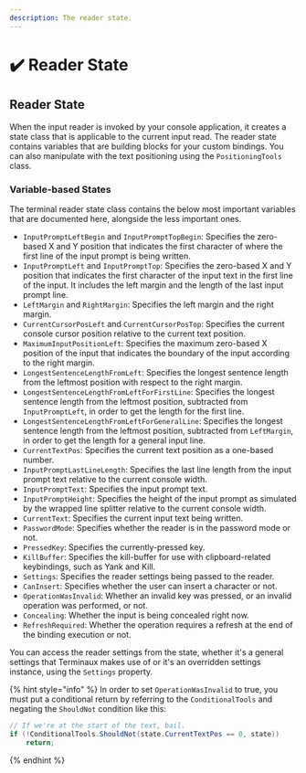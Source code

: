 ```yaml
---
description: The reader state.
---
```


# ✔️ Reader State

## Reader State

When the input reader is invoked by your console application, it creates a state class that is applicable to the current input read. The reader state contains variables that are building blocks for your custom bindings. You can also manipulate with the text positioning using the `PositioningTools` class.

### Variable-based States

The terminal reader state class contains the below most important variables that are documented here, alongside the less important ones.

* `InputPromptLeftBegin` and `InputPromptTopBegin`: Specifies the zero-based X and Y position that indicates the first character of where the first line of the input prompt is being written.
* `InputPromptLeft` and `InputPromptTop`: Specifies the zero-based X and Y position that indicates the first character of the input text in the first line of the input. It includes the left margin and the length of the last input prompt line.
* `LeftMargin` and `RightMargin`: Specifies the left margin and the right margin.
* `CurrentCursorPosLeft` and `CurrentCursorPosTop`: Specifies the current console cursor position relative to the current text position.
* `MaximumInputPositionLeft`: Specifies the maximum zero-based X position of the input that indicates the boundary of the input according to the right margin.
* `LongestSentenceLengthFromLeft`: Specifies the longest sentence length from the leftmost position with respect to the right margin.
* `LongestSentenceLengthFromLeftForFirstLine`: Specifies the longest sentence length from the leftmost position, subtracted from `InputPromptLeft`, in order to get the length for the first line.
* `LongestSentenceLengthFromLeftForGeneralLine`: Specifies the longest sentence length from the leftmost position, subtracted from `LeftMargin`, in order to get the length for a general input line.
* `CurrentTextPos`: Specifies the current text position as a one-based number.
* `InputPromptLastLineLength`: Specifies the last line length from the input prompt text relative to the current console width.
* `InputPromptText`: Specifies the input prompt text.
* `InputPromptHeight`: Specifies the height of the input prompt as simulated by the wrapped line splitter relative to the current console width.
* `CurrentText`: Specifies the current input text being written.
* `PasswordMode`: Specifies whether the reader is in the password mode or not.
* `PressedKey`: Specifies the currently-pressed key.
* `KillBuffer`: Specifies the kill-buffer for use with clipboard-related keybindings, such as Yank and Kill.
* `Settings`: Specifies the reader settings being passed to the reader.
* `CanInsert`: Specifies whether the user can insert a character or not.
* `OperationWasInvalid`: Whether an invalid key was pressed, or an invalid operation was performed, or not.
* `Concealing`: Whether the input is being concealed right now.
* `RefreshRequired`: Whether the operation requires a refresh at the end of the binding execution or not.

You can access the reader settings from the state, whether it's a general settings that Terminaux makes use of or it's an overridden settings instance, using the `Settings` property.

{% hint style="info" %}
In order to set `OperationWasInvalid` to true, you must put a conditional return by referring to the `ConditionalTools` and negating the `ShouldNot` condition like this:

```csharp
// If we're at the start of the text, bail.
if (!ConditionalTools.ShouldNot(state.CurrentTextPos == 0, state))
    return;
```
{% endhint %}
